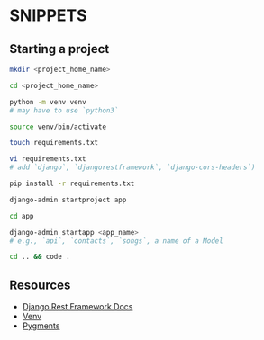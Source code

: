 # SNIPPETS

## Starting a project

```bash
mkdir <project_home_name>

cd <project_home_name>

python -m venv venv
# may have to use `python3`

source venv/bin/activate

touch requirements.txt

vi requirements.txt
# add `django`, `djangorestframework`, `django-cors-headers`)

pip install -r requirements.txt

django-admin startproject app

cd app

django-admin startapp <app_name>
# e.g., `api`, `contacts`, `songs`, a name of a Model

cd .. && code .
```

## Resources
- [Django Rest Framework Docs](https://www.django-rest-framework.org/tutorial/1-serialization/)
- [Venv](https://docs.python.org/3/library/venv.html)
- [Pygments](https://pygments.org/)